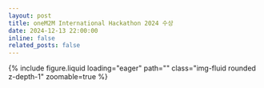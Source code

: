 ```yaml
---
layout: post
title: oneM2M International Hackathon 2024 수상
date: 2024-12-13 22:00:00
inline: false
related_posts: false
---
```


<div class="row mt-3">
    <div class="col-sm mt-3 mt-md-0">
        {% include figure.liquid loading="eager" path="" class="img-fluid rounded z-depth-1" zoomable=true %}
    </div>
</div>

